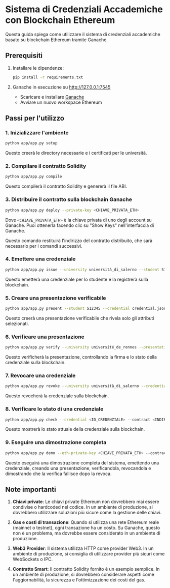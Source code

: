 # Sistema di Credenziali Accademiche con Blockchain Ethereum

Questa guida spiega come utilizzare il sistema di credenziali accademiche basato su blockchain Ethereum tramite Ganache.

## Prerequisiti

1. Installare le dipendenze:
   ```bash
   pip install -r requirements.txt
   ```

2. Ganache in esecuzione su http://127.0.0.1:7545
   - Scaricare e installare [Ganache](https://trufflesuite.com/ganache/)
   - Avviare un nuovo workspace Ethereum

## Passi per l'utilizzo

### 1. Inizializzare l'ambiente

```bash
python app/app.py setup
```

Questo creerà le directory necessarie e i certificati per le università.

### 2. Compilare il contratto Solidity

```bash
python app/app.py compile
```

Questo compilerà il contratto Solidity e genererà il file ABI.

### 3. Distribuire il contratto sulla blockchain Ganache

```bash
python app/app.py deploy --private-key <CHIAVE_PRIVATA_ETH>
```

Dove `<CHIAVE_PRIVATA_ETH>` è la chiave privata di uno degli account su Ganache. Puoi ottenerla facendo clic su "Show Keys" nell'interfaccia di Ganache.

Questo comando restituirà l'indirizzo del contratto distribuito, che sarà necessario per i comandi successivi.

### 4. Emettere una credenziale

```bash
python app/app.py issue --university università_di_salerno --student S12345 --output credential.json --eth-private-key <CHIAVE_PRIVATA_ETH> --contract <INDIRIZZO_CONTRATTO>
```

Questo emetterà una credenziale per lo studente e la registrerà sulla blockchain.

### 5. Creare una presentazione verificabile

```bash
python app/app.py present --student S12345 --credential credential.json --attributes MAT101,FIS102 --output presentation.json
```

Questo creerà una presentazione verificabile che rivela solo gli attributi selezionati.

### 6. Verificare una presentazione

```bash
python app/app.py verify --university université_de_rennes --presentation presentation.json --issuer università_di_salerno --contract <INDIRIZZO_CONTRATTO>
```

Questo verificherà la presentazione, controllando la firma e lo stato della credenziale sulla blockchain.

### 7. Revocare una credenziale

```bash
python app/app.py revoke --university università_di_salerno --credential <ID_CREDENZIALE> --reason "Errore amministrativo" --eth-private-key <CHIAVE_PRIVATA_ETH> --contract <INDIRIZZO_CONTRATTO>
```

Questo revocherà la credenziale sulla blockchain.

### 8. Verificare lo stato di una credenziale

```bash
python app/app.py check --credential <ID_CREDENZIALE> --contract <INDIRIZZO_CONTRATTO>
```

Questo mostrerà lo stato attuale della credenziale sulla blockchain.

### 9. Eseguire una dimostrazione completa

```bash
python app/app.py demo --eth-private-key <CHIAVE_PRIVATA_ETH> --contract <INDIRIZZO_CONTRATTO>
```

Questo eseguirà una dimostrazione completa del sistema, emettendo una credenziale, creando una presentazione, verificandola, revocandola e dimostrando che la verifica fallisce dopo la revoca.

## Note importanti

1. **Chiavi private**: Le chiavi private Ethereum non dovrebbero mai essere condivise o hardcoded nel codice. In un ambiente di produzione, si dovrebbero utilizzare soluzioni più sicure come la gestione delle chiavi.

2. **Gas e costi di transazione**: Quando si utilizza una rete Ethereum reale (mainnet o testnet), ogni transazione ha un costo. Su Ganache, questo non è un problema, ma dovrebbe essere considerato in un ambiente di produzione.

3. **Web3 Provider**: Il sistema utilizza HTTP come provider Web3. In un ambiente di produzione, si consiglia di utilizzare provider più sicuri come WebSockets o IPC.

4. **Contratto Smart**: Il contratto Solidity fornito è un esempio semplice. In un ambiente di produzione, si dovrebbero considerare aspetti come l'aggiornabilità, la sicurezza e l'ottimizzazione dei costi del gas.